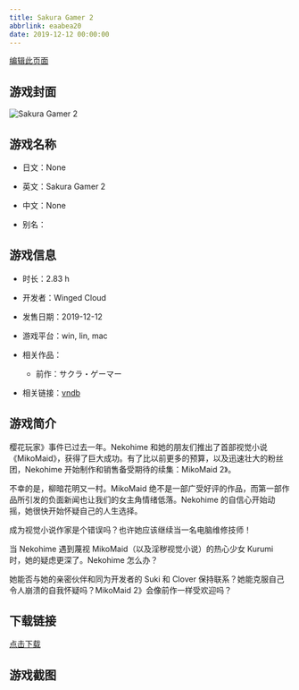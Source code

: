 ```yaml
---
title: Sakura Gamer 2
abbrlink: eaabea20
date: 2019-12-12 00:00:00
---
```

[编辑此页面](https://github.com/ACG-3/ADV3-source/blob/main/source/_posts/games/Sakura%20Gamer%202.md)

## 游戏封面

![Sakura Gamer 2](https://pan.timero.xyz/d/onedrive/img_lib_001/Sakura%20Gamer%202_cover.avif)


## 游戏名称

- 日文：None
- 英文：Sakura Gamer 2
- 中文：None

- 别名：


## 游戏信息

- 时长：2.83 h
- 开发者：Winged Cloud
- 发售日期：2019-12-12
- 游戏平台：win, lin, mac
- 相关作品：
   - 前作：サクラ・ゲーマー

- 相关链接：[vndb](https://vndb.org/v27225)


## 游戏简介

樱花玩家》事件已过去一年。Nekohime 和她的朋友们推出了首部视觉小说《MikoMaid》，获得了巨大成功。有了比以前更多的预算，以及迅速壮大的粉丝团，Nekohime 开始制作和销售备受期待的续集：MikoMaid 2》。

不幸的是，柳暗花明又一村。MikoMaid 绝不是一部广受好评的作品，而第一部作品所引发的负面新闻也让我们的女主角情绪低落。Nekohime 的自信心开始动摇，她很快开始怀疑自己的人生选择。

成为视觉小说作家是个错误吗？也许她应该继续当一名电脑维修技师！

当 Nekohime 遇到蔑视 MikoMaid（以及淫秽视觉小说）的热心少女 Kurumi 时，她的疑虑更深了。Nekohime 怎么办？

她能否与她的亲密伙伴和同为开发者的 Suki 和 Clover 保持联系？她能克服自己令人崩溃的自我怀疑吗？MikoMaid 2》会像前作一样受欢迎吗？




## 下载链接

[点击下载](https://pan.timero.xyz/onedrive/adv_lib_001/Sakura%20Gamer%202)


## 游戏截图


